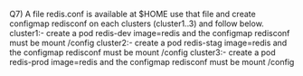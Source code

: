 Q7) A file redis.conf is available at $HOME use that file and create configmap redisconf 
    on each clusters (cluster1..3) and follow below. 
    cluster1:- create a pod redis-dev image=redis and the configmap redisconf must be mount /config
    cluster2:- create a pod redis-stag image=redis and the configmap redisconf must be mount /config
    cluster3:- create a pod redis-prod image=redis and the configmap redisconf must be mount /config
